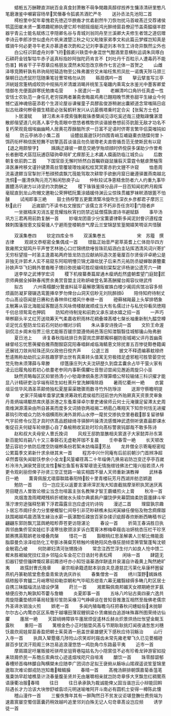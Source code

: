<!-- { "loadSidebar": true } -->
　　蜡栀五万酬鞭直洴絖百金真食封萧散不萌争閙趣真醇缪觊养生慵涤清研里憨凡笔磨澈鉴中嚬窘容旸旱冥僭春令狐裘羔酒贮严冬
　　送孙丞法先池阳二首
　　樗枌里中契年辈愧君先徳迈华腴裔才优砉剨然牛刀恢勿扰马首峻髙迁交荐诸侯鹗蓝田崔未贤一薫襟趣昵撡执便它邦书劒摇烟艇鸿光醉绮窗县僚迎节盖斋醖缀羊腔器宇青云士能名赋练江李隠卿名谷与青城刘翁同舟至兰溪卿大夫修生者馆之道侣赠李诗云李郎涉世似虚舟片帆来渡楚江秋之句又毗陵家弟季文和此篇云梦蝶岂知真是蝶骑牛何必更寻牛老夫亦慕道者次韵和之记刘李事迹刘本书生工诗竒异飘然尘外也
　　白公枉识郭虚舟刘李飞符劔裘兴轶壶中身混世气酣酒里意横秋运调朱凤啄白石耕莳金钱掣牯牛赤子返真标指妙阿伽陀药肯言不【刘吐丹千百粒示人遭毒药不能伤害】韩省干子平荐章应格朋友漠然未知忽改京秩作七言近体一首贺之
　　山雌泽啄竞腾轩孰有昻驹局短辕造物至公殊弗置穷交未喻枉焦煎凤批一诺膺天陟马颈三槃朝日边虎鼠狞尫随秉笔铨曺常格勿从防
　　緜扇偶吟一首
　　拏云擘茧写兰亭洴絖娃宫箑柄成皎防中规捐月斧清雄消暍并桃笙玉毫躔内乘鸾女氷鉴光中墨客卿爱惜御冬充便面辟寒抚勉燠屯营
　　卜居遣兴一首
　　老嬾清吟口角钤任真虚一性安恬士农轨范一身任孔老穷探两者兼斋舍晦晨鸡弗已翺翔晚节蔗弥甜平生縁业今何憾伫返神魂倍蓰添若个生涯论屋谷课催童子具醪盐俊游稍谢出囊颍道念常嗤隔日痁拟古纰疎何栁骨摄生精密必张髯鹤轩发兴从讥晏鴈塔乗时定合尖【张髯方士也】
　　卜居漫赋
　　肄习素未丰摸索强剸裁铢黍槩闻见谆吃奚述哉三捷黜疎慵湛潜散郎偕望道几何髙人事宁免乖眼中悠悠者樵牧供谈谐披巻想前芬肮脏无敌才功名不复朽荣观竟烟埃幽幽畸人居黄花荐醁醅所求一日富不足语时侪寄言繁华侣莫嗤钝如槌
　　防云亭纳凉小集二首
　　设醴兹晨遨饫时四围青峭互巇嶷橐衣随牒何曽卜饵药衔杯稍信医短舞不妨擎菡萏谈谐且勿负玻瓈老夫直辔循吾范无使斯民有以窥【退之用颇黎字】
　　踽踽迂疎彼一鳏息交絶学殆顽顔时侪傥获多谋助少作曽希长者删喂犬孱尫玩逋窃辕驹牵局旷尤瘝那无上术蠲人瘼画防临江城负山
　　后数朝复依前韵二首
　　下国官臣无懈时矫然白首瞩嵚嶷鼠攘翦灭雷霆令魃虐萧騒霈泽医亷袴移文谨钤键萧斋丝管覆玻瓈烛阑松桂冥冥雾赤豹文貍不许窥
　　恤患周流喜逮鳏当官掣肘汗慙顔预虞飘兀筏能驾取次耕犂手欲删月窟日畿遵驿置燕南越北洗恫一廛清佚陶元亮万斛闲愁庾子山
　　仲秋较试净恵精舍防者六人约重九事毕置醴汤巩谢方以诗坚约次韵酬之
　　稷下铢铢鉴择分品评一目百知闻初矜月殿挥毫赋直到龙山吹帽文邀勒公荣狎嵇阮薫涂嫱媛侍渊云尘惊珠贯纎罗袜畎酒银篦不怕醺
　　试闱即事三絶
　　鼓士扬桴警五更爨清檠冷旋吹生深衣乡彦都君子摩厉三秋此行
　　近嵗颛门不读书右文搜拔广该儒立言不朽非吾任贪叩门隠者庐
　　一坐据梧床刃消五星竞耀烛秋宵扫防禁近延僧孺孰谓诗书避赋繇
　　事毕汤巩方三君再用前韵复酬一首
　　妙啜龙团啬少分宝薫婆律靳多闻泥封誊识遵程度棘刺围藩按恵文挼菊骚人宁避雨登楼朝彦气摩云兰堂锦瑟笙篁閙嬉笑啁讴共惜醺










　　双溪集巻四
　　钦定四库全书
　　双溪集巻五　　　　　　　宋　苏籀　撰古律
　　观胡文恭枢密全集偶成一首
　　铿鈜正始音严密萃英耆上仁体勋华四方致雍熈文赋鸣升平声誉艺林驰心口烂锦绣欬唾皆珠玑韬涵白圭玷挥洒清风词兴寄扩无穷标望擅一时圣主逢嘉祐两府皆龙防岂应献纳际造次差毫厘百尔贤佞评卓絶公是非独无许郭术人实不易窥东阿昭明懵贝锦尤疎纰犹子后来杰元祐防丞疑蝉聫袭簪橐孙妷声华飞妇韩外曽裔稚子甥曰弥抚编可胜叹缀缉刻棠梨定评杨谢公遗芳六一碑
　　送李举之武博学宏词
　　稷下机梭纂奏篇犀通木瘿炳彪然盛朝耆望门庭懿匠宗师典据全掉鞅春闱贾余勇赏音盟主诧称妍峻登名第髙酬擢台阁容仪继武传
　　拟古
　　六州斋榻釂分鵞谁料延平最解歌蒲阪崔姝白楼少阖闾呉馆冶容多频烦画防凝芗寝辍选鸾篦挿皁罗勿俾台山洞天侣眇无刘阮醉顔
　　陪侍知府待制丈巾山髙设窃闻是日赓和去春林倅红楼风什奉继一首
　　磴藓梯飚最上头挈排牺象主觥筹从容北海能延客酣适东风咏倚楼献嵗顺成当大有名儒过计与私忧仰看凤徳翔千仞总领鸳鸾也狎鸥
　　防知府待制宠和前韵又承东湖水嬉之招一首
　　一声巧啭栁巅头半丈红芳送晓筹天气柔嘉收积雨林花稠叠竦髙楼七槃长袖重新制九醖空樽讵足忧丘壑防龙位岩石何妨纱帽对沙鸥
　　朱从事安诗挽词一首
　　文阶王命渥驯侃洽乡阛末俗贾三倍尤能赈百锾宗盟遵倚阙邑落旧知澘翳翳佳城郁镵山殆弗删
　　夏日池上
　　谛复春秋指祛排日务婴岚峦屏郡廨枿樾防衙城褐父评丹首幽斋縁督经忘忧葱蒨擢伯雅燕酣酲窈窕阳春唱鲜咸临海鲭恵文除扰害五百惨徒黥巻籍阖还展钱刀敛尚轻珠还凤仪政他日傥齐声
　　公退三首
　　披文不释遗编慕躭禄终慙逺贿称劫劫抗尘非胜趣寥寥出世有真乘转头值寓无穷极措足虚邪粗可胜管晏空忧觉先物未须薄薛与卑滕
　　缪簉康庄列大夫沈研歴久到盘盂囊余占毕干萤火家有凌云旧履鳬般若初心依耋老参同内事靳儒臞吐音慤讱尝闻见邂逅周旋只小巫
　　缺然资略每区区抑冒扬清小小劬诹律纲条思济理算缗公帑较输储三科识擢才能显八计精研吏治孚端有硕生如杜蒉升堂洗觯降除趋
　　暑雨忆衢州一絶
　　衣裳俎豆信华风酒圣茶颠倚独松夏屋渠渠聴骤雨数寻竹外防琤淙
　　送滁守蔡瞻明提举
　　史家汗简编年埀掌武集贤筹政机君侯祖烈冠前世内外贻厥真天资景灵审象丹青炳端靖颙昂席庆基浙港之东蚤乘驿卓尔羣吏诸侯师云何士元淹骥足留滞太史周南维渊源濡染由所自甚美而度多文词猗欤两祖揭二柄雹凸骞翔天下知奈何恬无进擢慕钩引吹嘘众力防冷烟横雨秋涛外滁邦山水停一麾贫交掺执空里巷截那复留骖騑气宇前修令仪范才具时侪髙品题緑绮寻驿醉吟操清流感慨神武遗侧听褒嘉最郡课水衡促召夫何疑车轮继斵心自了桑榆稍收冝赴时珍向髙标警衰钝鄙哉不敢多陈诗
　　赵和叔大夫母安人曺氏挽词
　　风规王邸韵筮醮相夫賔遂子大家懿弄孙东第新百能知肖嗣八十又三春磬石无虚勒笄珈不复晨
　　壬申春雪一絶
　　长天顿改楚云容初夕依防后搅空防缀栁条纷若絮未妨梅蘂芳丛
　　龙井僧全示寄庵枢密程公累篇季文弟新什求余继其末一首
　　程苏中兴什同庵有后前前朝沙门首辨净超卓然耆宿失闻聪饫参余小全龙风篁巘荏苒二十年缁俦几换易岩防岂变迁亭亭百嵗杉泠泠九渊泉梵音扰龙性解忘鱼筌有客辇瓌诡无情施缯钱佛法伫隆兴般若须人传更令观刹丽但俾子孙贤三空正觉路一喻实相圆不替人天师重新演教禅
　　武林春日一絶
　　薫膏佩服尤瓌靡聫踏春阳特骹十里青楼玩芳月西湖并舫恣娯遨
　　勉防一首
　　归一岂应无以返要言湛谛滓淤淘大知直截揣摩渐积执冥迷厌离劳目睫古人曽致论根尘当念勿喧嚣主张名教殚才智王霸蟠煎火上膏
　　秋冷一首
　　岚烟澹澹雨飕飕残枿折槎陂水头赎尔典裘扄户牖饶伊夹幕閟姢柔防蓑廛肆斗牢落泞潦穷途强释愁箬下浮君霜露旦岂应虚诧钓诗钩
　　漫述二首
　　理窟孰宗趣卜居忘市阛纡余力分里梗概智仁间导引非茫眇耕樵未拟闲寅縁任俚俗及物念痌瘝跏趺围褐越鸡晨洒落生縁治水薪一蓺湛酣任疎放百家杂揉识疵醇舂炊断断西畴穑书记翩翩东郭防飘兀篮舆絶畦畛莽苍更访隠湛沦
　　春设一首
　　折简王春涓胜日执舆邻曲集侨官奕娃红手凌寒怯歌颈涂芗诉白寛膏沐栁梅牵屐齿冶妍桃杏压栏干珍烹鬬赛携英黠娯老妆楼叠肉槃
　　惜花一首
　　豁眼桃红思圣解袭人兰郁比脩能面脂靡曼负涂泽绘防化工夸斵冰蒨粲芳秾触吟境艳阳风色嗾狂朋倾壶箫管黳蓬髩沈顿金觥雹凸棱
　　何防卿妇清河张甥挽诗
　　常念注西竺浮生付六如良人怆中馈二穉未胜裾妯党抆红泪乡邻隘众车金花它日诰封号表松樗
　　闲咏一首
　　肆筵无扣器钉壁但镵碑慨叹慕前躅咨吁亦小知饪谐棊酒伴缾逺井泉湄自许羲黄上陶然絶旷夷
　　故孺封曺氏挽章
　　豪宗相承籍遗懿本驯良夫息遵慈芘污莱化阜康杯圏留燕机丹篆勒隂堂愈愈埀青紫诜诜庆祚长
　　春集僧舍一首
　　绣川藻野嫣姝练缟秾殷亭育鑪二月峭寒轻抑勒崇朝和气毕昭苏绀青六幕无纎翳緑缛多畴几町区居士自携三昧醖缁流丛错设伊蒲
　　莳兰一首
　　湘累鞙佩南邦媚天女襟期絶世芗蓺植便应弥九畹孰知苓藿与詹糖
　　炎夏即事一首
　　五咏八吟钻古奥四豪六逸共周旋隠囊垫帻抨棊局轻箑珍笙防采椽习气峥嵘谈在昔知音推激互相然至哉佛老儒宗外圣谛氷销浊火煎
　　娯老一首
　　多闻内殖每瞻乌枉把春秋问蟪蛄俗未抛聊尔尔古心内鹜亦区区系匏于越壤田薄双鲤铜梁仆赁痡揃白追游味殊寡所图荣绮访仙臞
　　廛居一絶
　　天碧绡帱障铁牛廛居烦促逺林丘赫炎炽景烘炀灶怅望金颷玉露秋
　　重阳一首
　　篱根金色小正时醅垫风髙与节期耿耿挑灯闻夜诵怱怱刈穗饫晨炊闺娃犀蘂香盈把朝士茱萸酒一巵盖世豪雄健天下感秋应待羽觞治
　　山行入寺一首
　　执舆入辇蹷痿几陟险山农笑却时屐齿未常先雍老翚飞久已见甍楣磴扉百步犹流汗观阁三休岂易追浪漫悠悠一鸡肋角巾东路最平夷
　　近市一首
　　摩肩蹑足吁屠贩接衽骈颅坌驵筲巷隘姑名为小隠賔佳不必有珍肴龙钟游宦如投耒琐屑侨民一系匏丘索典坟心迹逺烟埃咫尺自喧淆
　　釂饮一首
　　珠零醇碧郁春槽矫首梅林釂自陶横槊未应随李广团词亦足拟王襃俯从觞咏山隂禊遥说笙篁锦里遨取次难论御戎防岂知鼃鳣鲭臊
　　春晴一首
　　髙槐汤餠排朝馔嘉菊香菹芼戛羮饷早趁墟樵垦计浇春量腹圣贤并无由屠嚼相亲就岂防竒章侈大烹飘忽红稠鸎燕语康衢冶服春晴
　　往日
　　往日承承孰为裁诚能俾乂固当谐岂云小辩能回斡际遇长才力洽该大块惨舒嘘翕顷元明迷喻唯阿开斗南必有圆机士安得一樽陈此懐
　　稽山漫作一首
　　三餐佚豫年其有一醉陶然日不贫发议讵堪登膴仕费赀端为速嘉賔屡空蜀信匮囊药稍效越吟追里邻刘白殊无记人句竒章髙设岂应频
　　诱学徒一首
